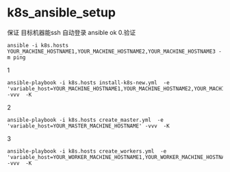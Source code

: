 # k8s_ansible_setup

保证 目标机器能ssh 自动登录 ansible ok
0.验证
```
ansible -i k8s.hosts YOUR_MACHINE_HOSTNAME1,YOUR_MACHINE_HOSTNAME2,YOUR_MACHINE_HOSTNAME3 -m ping
```

1
```
ansible-playbook -i k8s.hosts install-k8s-new.yml  -e 'variable_host=YOUR_MACHINE_HOSTNAME1,YOUR_MACHINE_HOSTNAME2,YOUR_MACHINE_HOSTNAME3' -vvv  -K
```
2
```
ansible-playbook -i k8s.hosts create_master.yml  -e 'variable_host=YOUR_MASTER_MACHINE_HOSTNAME' -vvv  -K
```
3
```
ansible-playbook -i k8s.hosts create_workers.yml  -e 'variable_host=YOUR_WORKER_MACHINE_HOSTNAME1,YOUR_WORKER_MACHINE_HOSTNAME2' -vvv  -K
```
